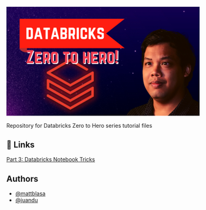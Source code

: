 ![Logo](https://github.com/DataLife360/Databricks-Zero-to-Hero/blob/main/Images/main.png)


Repository for Databricks Zero to Hero series tutorial files


## 🔗 Links
[Part 3: Databricks Notebook Tricks](https://datalife360.github.io/azure-databricks/exercise01-blob.html)


## Authors

- [@mattblasa](https://www.github.com/mattblasa )
- [@juandu](https://github.com/curlycuckoo)
